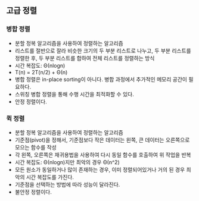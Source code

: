 ## 고급 정렬
### 병합 정렬
- 분할 정복 알고리즘을 사용하여 정렬하는 알고리즘
- 리스트를 절반으로 잘라 비슷한 크기의 두 부분 리스트로 나누고, 두 부분 리스트를 정렬한 후, 두 부분 리스트를 합하여 전체 리스트를 정렬하는 방식
- 시간 복잡도: Θ(nlogn)
- T(n) = 2T(n/2) + Θ(n)
- 병합 정렬은 in-place sorting이 아니다. 병합 과정에서 추가적인 메모리 공간이 필요하다.
- 스위칭 병합 정렬을 통해 수행 시간을 최적화할 수 있다.
- 안정 정렬이다.

### 퀵 정렬
- 분할 정복 알고리즘을 사용하여 정렬하는 알고리즘
- 기준점(pivot)을 정해서, 기준점보다 작은 데이터는 왼쪽, 큰 데이터는 오른쪽으로 모으는 함수를 작성
- 각 왼쪽, 오른쪽은 재귀용법을 사용하여 다시 동일 함수를 호출하여 위 작업을 반복
- 시간 복잡도: Θ(nlogn)지만 최악의 경우 Θ(n^2)
- 모든 원소가 동일하거나 많이 존재하는 경우, 이미 정렬되어있거나 거의 된 경우 최악의 시간 복잡도를 가진다.
- 기준점을 선택하는 방법에 따라 성능이 달라진다.
- 불안정 정렬이다.